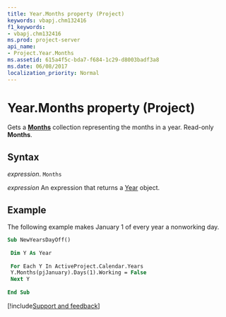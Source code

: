 ```yaml
---
title: Year.Months property (Project)
keywords: vbapj.chm132416
f1_keywords:
- vbapj.chm132416
ms.prod: project-server
api_name:
- Project.Year.Months
ms.assetid: 615a4f5c-bda7-f684-1c29-d8003badf3a8
ms.date: 06/08/2017
localization_priority: Normal
---
```



# Year.Months property (Project)

Gets a  **[Months](Project.months.md)** collection representing the months in a year. Read-only **Months**.


## Syntax

_expression_. `Months`

 _expression_ An expression that returns a [Year](./Project.Year.md) object.


## Example

The following example makes January 1 of every year a nonworking day.


```vb
Sub NewYearsDayOff() 
 
 Dim Y As Year 
 
 For Each Y In ActiveProject.Calendar.Years 
 Y.Months(pjJanuary).Days(1).Working = False 
 Next Y 
 
End Sub
```

[!include[Support and feedback](~/includes/feedback-boilerplate.md)]